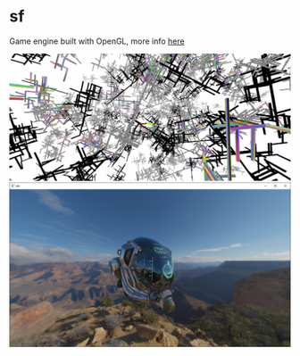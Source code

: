 # sf
Game engine built with OpenGL, more info [here](https://sntcls.xyz/sf)

![alt text](https://raw.githubusercontent.com/santaclose/sf/master/demo/Capture.PNG)
![alt text](https://raw.githubusercontent.com/santaclose/sf/master/demo/CapturePBR.PNG)

